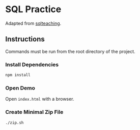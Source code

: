 # SQL Practice

Adapted from [sqlteaching](https://github.com/rhc2104/sqlteaching).

## Instructions

Commands must be run from the root directory of the project.

### Install Dependencies
```bash
npm install
```
### Open Demo
Open `index.html` with a browser.

### Create Minimal Zip File
```bash
./zip.sh
```
